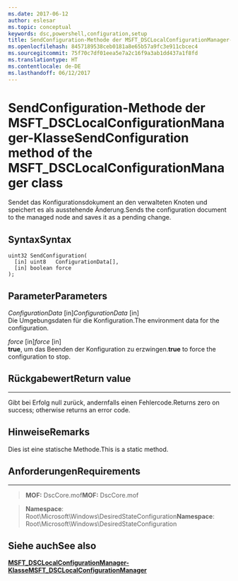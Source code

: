 ```yaml
---
ms.date: 2017-06-12
author: eslesar
ms.topic: conceptual
keywords: dsc,powershell,configuration,setup
title: SendConfiguration-Methode der MSFT_DSCLocalConfigurationManager-Klasse
ms.openlocfilehash: 8457189538ceb0181a8e65b57a9fc3e911cbcec4
ms.sourcegitcommit: 75f70c7df01eea5e7a2c16f9a3ab1dd437a1f8fd
ms.translationtype: HT
ms.contentlocale: de-DE
ms.lasthandoff: 06/12/2017
---
```

# <a name="sendconfiguration-method-of-the-msftdsclocalconfigurationmanager-class"></a><span data-ttu-id="e6fdc-103">SendConfiguration-Methode der MSFT_DSCLocalConfigurationManager-Klasse</span><span class="sxs-lookup"><span data-stu-id="e6fdc-103">SendConfiguration method of the MSFT_DSCLocalConfigurationManager class</span></span>

<span data-ttu-id="e6fdc-104">Sendet das Konfigurationsdokument an den verwalteten Knoten und speichert es als ausstehende Änderung.</span><span class="sxs-lookup"><span data-stu-id="e6fdc-104">Sends the configuration document to the managed node and saves it as a pending change.</span></span>

<a name="syntax"></a><span data-ttu-id="e6fdc-105">Syntax</span><span class="sxs-lookup"><span data-stu-id="e6fdc-105">Syntax</span></span>
------

```mof
uint32 SendConfiguration(
  [in] uint8   ConfigurationData[],
  [in] boolean force
);
```

<a name="parameters"></a><span data-ttu-id="e6fdc-106">Parameter</span><span class="sxs-lookup"><span data-stu-id="e6fdc-106">Parameters</span></span>
----------

<span data-ttu-id="e6fdc-107">*ConfigurationData* \[in\]</span><span class="sxs-lookup"><span data-stu-id="e6fdc-107">*ConfigurationData* \[in\]</span></span>  
<span data-ttu-id="e6fdc-108">Die Umgebungsdaten für die Konfiguration.</span><span class="sxs-lookup"><span data-stu-id="e6fdc-108">The environment data for the configuration.</span></span>

<span data-ttu-id="e6fdc-109">*force* \[in\]</span><span class="sxs-lookup"><span data-stu-id="e6fdc-109">*force* \[in\]</span></span>  
<span data-ttu-id="e6fdc-110">**true**, um das Beenden der Konfiguration zu erzwingen.</span><span class="sxs-lookup"><span data-stu-id="e6fdc-110">**true** to force the configuration to stop.</span></span>

## <a name="return-value"></a><span data-ttu-id="e6fdc-111">Rückgabewert</span><span class="sxs-lookup"><span data-stu-id="e6fdc-111">Return value</span></span>
------------

<span data-ttu-id="e6fdc-112">Gibt bei Erfolg null zurück, andernfalls einen Fehlercode.</span><span class="sxs-lookup"><span data-stu-id="e6fdc-112">Returns zero on success; otherwise returns an error code.</span></span>

## <a name="remarks"></a><span data-ttu-id="e6fdc-113">Hinweise</span><span class="sxs-lookup"><span data-stu-id="e6fdc-113">Remarks</span></span>

<span data-ttu-id="e6fdc-114">Dies ist eine statische Methode.</span><span class="sxs-lookup"><span data-stu-id="e6fdc-114">This is a static method.</span></span>

## <a name="requirements"></a><span data-ttu-id="e6fdc-115">Anforderungen</span><span class="sxs-lookup"><span data-stu-id="e6fdc-115">Requirements</span></span>
------------
><span data-ttu-id="e6fdc-116">**MOF:** DscCore.mof</span><span class="sxs-lookup"><span data-stu-id="e6fdc-116">**MOF:** DscCore.mof</span></span>

><span data-ttu-id="e6fdc-117">**Namespace**: Root\Microsoft\Windows\DesiredStateConfiguration</span><span class="sxs-lookup"><span data-stu-id="e6fdc-117">**Namespace**: Root\Microsoft\Windows\DesiredStateConfiguration</span></span>


## <a name="see-also"></a><span data-ttu-id="e6fdc-118">Siehe auch</span><span class="sxs-lookup"><span data-stu-id="e6fdc-118">See also</span></span>


[<span data-ttu-id="e6fdc-119">**MSFT_DSCLocalConfigurationManager-Klasse**</span><span class="sxs-lookup"><span data-stu-id="e6fdc-119">**MSFT_DSCLocalConfigurationManager**</span></span>](msft-dsclocalconfigurationmanager.md)


 

 



